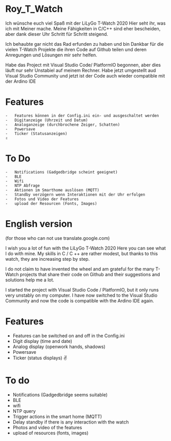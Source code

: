 # Roy_T_Watch

Ich wünsche euch viel Spaß mit der LiLyGo T-Watch 2020 Hier seht ihr, was ich mit Meiner mache. Meine Fähigkeiten in C/C++ sind eher bescheiden, aber dank dieser Uhr Schritt für Schritt steigend.

Ich behaubte gar nicht das Rad erfunden zu haben und bin Dankbar für die vielen T-Watch Projekte die ihren Code auf Github teilen und deren Anregungen und Lösungen mir sehr helfen.

Habe das Project mit Visual Studio Code/ PlatformIO begonnen, aber dies läuft nur sehr Unstabiel auf meinem Rechner.
Habe jetzt umgestellt aud Visual Studio Community und jetzt ist der Code auch wieder compatible mit der Ardino IDE

# Features

```
-   Features können in der Config.ini ein- und ausgeschaltet werden
-   Digitanzeige (Uhrzeit und Datum)
-   Analoganzeige (durchbrochene Zeiger, Schatten)
-   Powersave 
-   Ticker (Statusanzeigen)
✌
```

# To Do

```
-   Notifications (Gadgedbridge scheint geeignet)
-   BLE
-   Wifi
-   NTP Abfrage
-   Aktionen im Smarthome auslösen (MQTT)
-   Standby verzögern wenn Interaktionen mit der Uhr erfolgen
-   Fotos und Video der Features
-   upload der Resourcen (Fonts, Images)
```
# English version 
(for those who can not use translate.google.com)

I wish you a lot of fun with the LiLyGo T-Watch 2020 Here you can see what I do with mine. My skills in C / C ++ are rather modest, but thanks to this watch, they are increasing step by step.

I do not claim to have invented the wheel and am grateful for the many T-Watch projects that share their code on Github and their suggestions and solutions help me a lot.

I started the project with Visual Studio Code / PlatformIO, but it only runs very unstably on my computer.
I have now switched to the Visual Studio Community and now the code is compatible with the Ardino IDE again.

# Features

- Features can be switched on and off in the Config.ini
- Digit display (time and date)
- Analog display (openwork hands, shadows)
- Powersave
- Ticker (status displays)
✌


# To do

- Notifications (Gadgedbridge seems suitable)
- BLE
- wifi
- NTP query
- Trigger actions in the smart home (MQTT)
- Delay standby if there is any interaction with the watch
- Photos and video of the features
- upload of resources (fonts, images)

